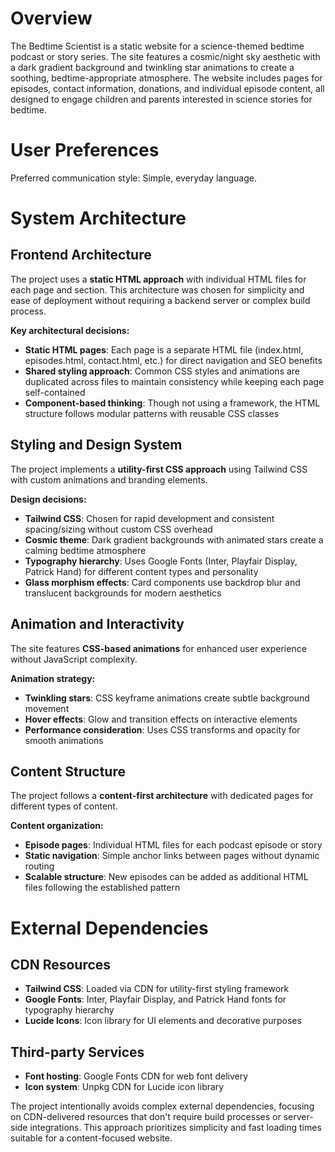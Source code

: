 # Overview

The Bedtime Scientist is a static website for a science-themed bedtime podcast or story series. The site features a cosmic/night sky aesthetic with a dark gradient background and twinkling star animations to create a soothing, bedtime-appropriate atmosphere. The website includes pages for episodes, contact information, donations, and individual episode content, all designed to engage children and parents interested in science stories for bedtime.

# User Preferences

Preferred communication style: Simple, everyday language.

# System Architecture

## Frontend Architecture
The project uses a **static HTML approach** with individual HTML files for each page and section. This architecture was chosen for simplicity and ease of deployment without requiring a backend server or complex build process.

**Key architectural decisions:**
- **Static HTML pages**: Each page is a separate HTML file (index.html, episodes.html, contact.html, etc.) for direct navigation and SEO benefits
- **Shared styling approach**: Common CSS styles and animations are duplicated across files to maintain consistency while keeping each page self-contained
- **Component-based thinking**: Though not using a framework, the HTML structure follows modular patterns with reusable CSS classes

## Styling and Design System
The project implements a **utility-first CSS approach** using Tailwind CSS with custom animations and branding elements.

**Design decisions:**
- **Tailwind CSS**: Chosen for rapid development and consistent spacing/sizing without custom CSS overhead
- **Cosmic theme**: Dark gradient backgrounds with animated stars create a calming bedtime atmosphere
- **Typography hierarchy**: Uses Google Fonts (Inter, Playfair Display, Patrick Hand) for different content types and personality
- **Glass morphism effects**: Card components use backdrop blur and translucent backgrounds for modern aesthetics

## Animation and Interactivity
The site features **CSS-based animations** for enhanced user experience without JavaScript complexity.

**Animation strategy:**
- **Twinkling stars**: CSS keyframe animations create subtle background movement
- **Hover effects**: Glow and transition effects on interactive elements
- **Performance consideration**: Uses CSS transforms and opacity for smooth animations

## Content Structure
The project follows a **content-first architecture** with dedicated pages for different types of content.

**Content organization:**
- **Episode pages**: Individual HTML files for each podcast episode or story
- **Static navigation**: Simple anchor links between pages without dynamic routing
- **Scalable structure**: New episodes can be added as additional HTML files following the established pattern

# External Dependencies

## CDN Resources
- **Tailwind CSS**: Loaded via CDN for utility-first styling framework
- **Google Fonts**: Inter, Playfair Display, and Patrick Hand fonts for typography hierarchy
- **Lucide Icons**: Icon library for UI elements and decorative purposes

## Third-party Services
- **Font hosting**: Google Fonts CDN for web font delivery
- **Icon system**: Unpkg CDN for Lucide icon library

The project intentionally avoids complex external dependencies, focusing on CDN-delivered resources that don't require build processes or server-side integrations. This approach prioritizes simplicity and fast loading times suitable for a content-focused website.